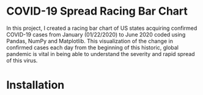 # COVID-19 Spread Racing Bar Chart
In this project, I created a racing bar chart of US states acquiring confirmed COVID-19 cases from January (01/22/2020) to June 2020 coded using Pandas, NumPy and Matplotlib. This visualization of the change in confirmed cases each day from the beginning of this historic, global pandemic is vital in being able to understand the severity and rapid spread of this virus. 

# Installation 
